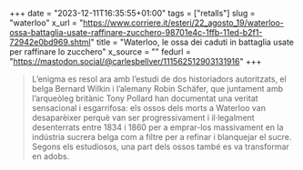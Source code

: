 +++
date = "2023-12-11T16:35:55+01:00"
tags = ["retalls"]
slug = "waterloo"
x_url = "https://www.corriere.it/esteri/22_agosto_19/waterloo-ossa-battaglia-usate-raffinare-zucchero-98701e4c-1ffb-11ed-b2f1-72942e0bd969.shtml"
title = "Waterloo, le ossa dei caduti in battaglia usate per raffinare lo zucchero"
x_source = ""
fedurl = "https://mastodon.social/@carlesbellver/111562512903131916"
+++

> L’enigma es resol ara amb l’estudi de dos historiadors autoritzats, el belga Bernard Wilkin i l’alemany Robin Schäfer, que juntament amb l’arqueòleg britànic Tony Pollard han documentat una veritat sensacional i esgarrifosa: els ossos dels morts a Waterloo van desaparèixer perquè van ser progressivament i il·legalment desenterrats entre 1834 i 1860 per a emprar-los massivament en la indústria sucrera belga com a filtre per a refinar i blanquejar el sucre. Segons els estudiosos, una part dels ossos també es va transformar en adobs.